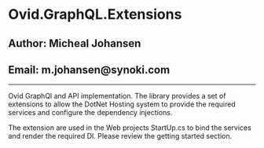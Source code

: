 <h1>Ovid.GraphQL.Extensions</h1>
<h2>Author: Micheal Johansen</h2>
<h2>Email: m.johansen@synoki.com</h2>
<hr/>
<p>
Ovid GraphQl and API implementation. The library provides a set of extensions to allow the DotNet Hosting system to provide the required services and configure the dependency injections. 
</p>
<p>
The extension are used in the Web projects StartUp.cs to bind the services and render the required DI. Please review the getting started section.
</p>

